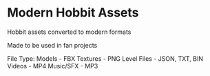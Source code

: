 # Modern Hobbit Assets
Hobbit assets converted to modern formats
 
Made to be used in fan projects

File Type:
 Models - FBX
 Textures - PNG
 Level Files - JSON, TXT, BIN
 Videos - MP4
 Music/SFX - MP3
